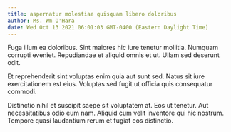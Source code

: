 ```yaml
---
title: aspernatur molestiae quisquam libero doloribus
author: Ms. Wm O'Hara
date: Wed Oct 13 2021 06:01:03 GMT-0400 (Eastern Daylight Time)
---
```

Fuga illum ea doloribus. Sint maiores hic iure tenetur mollitia. Numquam corrupti eveniet. Repudiandae et aliquid omnis et ut. Ullam sed deserunt odit.

 Et reprehenderit sint voluptas enim quia aut sunt sed. Natus sit iure exercitationem est eius. Voluptas sed fugit ut officia quis consequatur commodi.

 Distinctio nihil et suscipit saepe sit voluptatem at. Eos ut tenetur. Aut necessitatibus odio eum nam. Aliquid cum velit inventore qui hic nostrum. Tempore quasi laudantium rerum et fugiat eos distinctio.